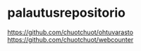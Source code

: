# palautusrepositorio
https://github.com/chuotchuot/ohtuvarasto  
https://github.com/chuotchuot/webcounter

